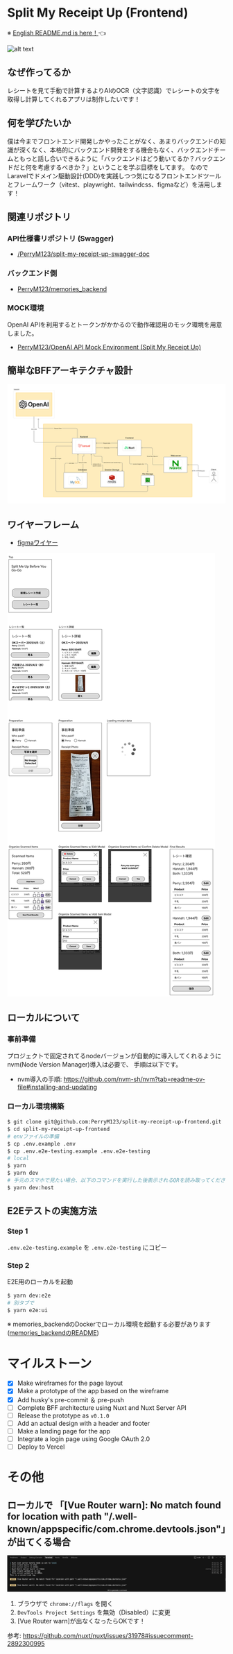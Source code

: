 # Split My Receipt Up (Frontend)

※ [English README.md is here！](/docs/README-english.md)👈

![alt text](/docs/images/sample-video.gif)

## なぜ作ってるか
レシートを見て手動で計算するよりAIのOCR（文字認識）でレシートの文字を取得し計算してくれるアプリは制作したいです！

## 何を学びたいか
僕は今までフロントエンド開発しかやったことがなく、あまりバックエンドの知識が深くなく、本格的にバックエンド開発をする機会もなく、バックエンドチームともっと話し合いできるように「バックエンドはどう動いてるか？バックエンドだと何を考慮するべきか？」ということを学ぶ目標をしてます。
なのでLaravelでドメイン駆動設計(DDD)を実践しつつ気になるフロントエンドツールとフレームワーク（vitest、playwright、tailwindcss、figmaなど）を活用します！

## 関連リポジトリ

### API仕様書リポジトリ (Swagger)
- [/PerryM123/split-my-receipt-up-swagger-doc](https://github.com/PerryM123/split-my-receipt-up-swagger-doc)

### バックエンド側
- [PerryM123/memories_backend](https://github.com/PerryM123/memories_backend)

### MOCK環境
OpenAI APIを利用するとトークンがかかるので動作確認用のモック環境を用意しました。
- [PerryM123/OpenAI API Mock Environment (Split My Receipt Up)](https://github.com/PerryM123/open-ai-api-mock-environment)

## 簡単なBFFアーキテクチャ設計
![alt text](/docs/images/simple-architecture.jpg)

## ワイヤーフレーム
- [figmaワイヤー](https://www.figma.com/design/5YJWfJxPOz41nTYUs3Ecsv/Split-Me-Up-Before-You-Go-Go?node-id=0-1&t=pg6lQGz4q81qqjrR-1)

![alt text](/docs/images/wireframe.jpg)

## ローカルについて

### 事前準備
プロジェクトで固定されてるnodeバージョンが自動的に導入してくれるようにnvm(Node Version Manager)導入は必要で、 手順は以下です。
- nvm導入の手順: https://github.com/nvm-sh/nvm?tab=readme-ov-file#installing-and-updating

### ローカル環境構築

```sh
$ git clone git@github.com:PerryM123/split-my-receipt-up-frontend.git
$ cd split-my-receipt-up-frontend
# envファイルの準備
$ cp .env.example .env
$ cp .env.e2e-testing.example .env.e2e-testing
# local
$ yarn
$ yarn dev
# 手元のスマホで見たい場合、以下のコマンドを実行した後表示されるQRを読み取ってください
$ yarn dev:host
```

## E2Eテストの実施方法
### Step 1
`.env.e2e-testing.example` を `.env.e2e-testing` にコピー

### Step 2
E2E用のローカルを起動

```sh
$ yarn dev:e2e
# 別タブで
$ yarn e2e:ui
```

※ memories_backendのDockerでローカル環境を起動する必要があります([memories_backendのREADME](https://github.com/PerryM123/memories_backend))

# マイルストーン
- [x] Make wireframes for the page layout
- [x] Make a prototype of the app based on the wireframe
- [x] Add husky's pre-commit ＆ pre-push
- [ ] Complete BFF architecture using Nuxt and Nuxt Server API 
- [ ] Release the prototype as `v0.1.0`
- [ ] Add an actual design with a header and footer
- [ ] Make a landing page for the app
- [ ] Integrate a login page using Google OAuth 2.0
- [ ] Deploy to Vercel

# その他

## ローカルで 「[Vue Router warn]: No match found for location with path "/.well-known/appspecific/com.chrome.devtools.json"」 が出てくる場合


![vue-router-warning](/docs/images/vue-router-warning.png)

1. ブラウザで `chrome://flags` を開く
1. `DevTools Project Settings` を無効（Disabled）に変更
1. [Vue Router warn]が出なくなったらOKです！

参考: https://github.com/nuxt/nuxt/issues/31978#issuecomment-2892300995